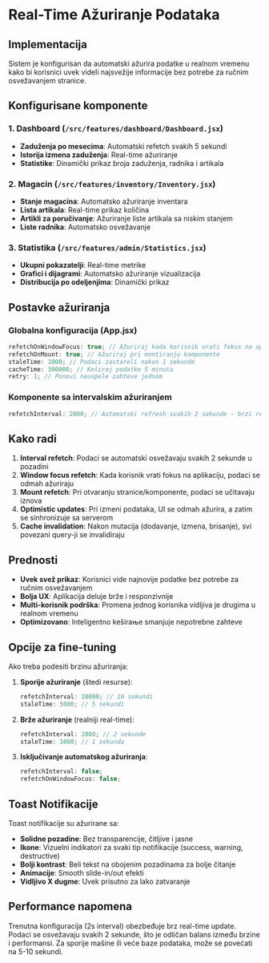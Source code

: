 # Real-Time Ažuriranje Podataka

## Implementacija

Sistem je konfigurisan da automatski ažurira podatke u realnom vremenu kako bi korisnici uvek videli najsvežije informacije bez potrebe za ručnim osvežavanjem stranice.

## Konfigurisane komponente

### 1. Dashboard (`/src/features/dashboard/Dashboard.jsx`)

- **Zaduženja po mesecima**: Automatski refetch svakih 5 sekundi
- **Istorija izmena zaduženja**: Real-time ažuriranje
- **Statistike**: Dinamički prikaz broja zaduženja, radnika i artikala

### 2. Magacin (`/src/features/inventory/Inventory.jsx`)

- **Stanje magacina**: Automatsko ažuriranje inventara
- **Lista artikala**: Real-time prikaz količina
- **Artikli za poručivanje**: Ažuriranje liste artikala sa niskim stanjem
- **Liste radnika**: Automatsko osvežavanje

### 3. Statistika (`/src/features/admin/Statistics.jsx`)

- **Ukupni pokazatelji**: Real-time metrike
- **Grafici i dijagrami**: Automatsko ažuriranje vizualizacija
- **Distribucija po odeljenjima**: Dinamički prikaz

## Postavke ažuriranja

### Globalna konfiguracija (App.jsx)

```javascript
refetchOnWindowFocus: true; // Ažuriraj kada korisnik vrati fokus na aplikaciju
refetchOnMount: true; // Ažuriraj pri montiranju komponente
staleTime: 1000; // Podaci zastareli nakon 1 sekunde
cacheTime: 300000; // Keširaj podatke 5 minuta
retry: 1; // Ponovi neuspele zahteve jednom
```

### Komponente sa intervalskim ažuriranjem

```javascript
refetchInterval: 2000; // Automatski refresh svakih 2 sekunde - brzi real-time
```

## Kako radi

1. **Interval refetch**: Podaci se automatski osvežavaju svakih 2 sekunde u pozadini
2. **Window focus refetch**: Kada korisnik vrati fokus na aplikaciju, podaci se odmah ažuriraju
3. **Mount refetch**: Pri otvaranju stranice/komponente, podaci se učitavaju iznova
4. **Optimistic updates**: Pri izmeni podataka, UI se odmah ažurira, a zatim se sinhronizuje sa serverom
5. **Cache invalidation**: Nakon mutacija (dodavanje, izmena, brisanje), svi povezani query-ji se invalidiraju

## Prednosti

- **Uvek svež prikaz**: Korisnici vide najnovije podatke bez potrebe za ručnim osvežavanjem
- **Bolja UX**: Aplikacija deluje brže i responzivnije
- **Multi-korisnik podrška**: Promena jednog korisnika vidljiva je drugima u realnom vremenu
- **Optimizovano**: Inteligentno keširање smanjuje nepotrebne zahteve

## Opcije za fine-tuning

Ako treba podesiti brzinu ažuriranja:

1. **Sporije ažuriranje** (štedi resurse):

   ```javascript
   refetchInterval: 10000; // 10 sekundi
   staleTime: 5000; // 5 sekundi
   ```

2. **Brže ažuriranje** (realniji real-time):

   ```javascript
   refetchInterval: 2000; // 2 sekunde
   staleTime: 1000; // 1 sekunda
   ```

3. **Isključivanje automatskog ažuriranja**:
   ```javascript
   refetchInterval: false;
   refetchOnWindowFocus: false;
   ```

## Toast Notifikacije

Toast notifikacije su ažurirane sa:

- **Solidne pozadine**: Bez transparencije, čitljive i jasne
- **Ikone**: Vizuelni indikatori za svaki tip notifikacije (success, warning, destructive)
- **Bolji kontrast**: Beli tekst na obojenim pozadinama za bolje čitanje
- **Animacije**: Smooth slide-in/out efekti
- **Vidljivo X dugme**: Uvek prisutno za lako zatvaranje

## Performance napomena

Trenutna konfiguracija (2s interval) obezbeđuje brz real-time update. Podaci se osvežavaju svakih 2 sekunde, što je odličan balans između brzine i performansi. Za sporije mašine ili veće baze podataka, može se povećati na 5-10 sekundi.
